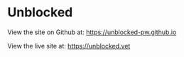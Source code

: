 # Unblocked

View the site on Github at: https://unblocked-pw.github.io

View the live site at: https://unblocked.vet
